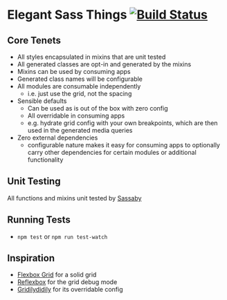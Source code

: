 # Elegant Sass Things [![Build Status](https://travis-ci.org/chrislopresto/elegant-sass-things.svg?branch=master)](https://travis-ci.org/chrislopresto/elegant-sass-things)

## Core Tenets

- All styles encapsulated in mixins that are unit tested
- All generated classes are opt-in and generated by the mixins
- Mixins can be used by consuming apps
- Generated class names will be configurable
- All modules are consumable independently
  - i.e. just use the grid, not the spacing
- Sensible defaults
  - Can be used as is out of the box with zero config
  - All overridable in consuming apps
  - e.g. hydrate grid config with your own breakpoints, which are then used in the generated media queries
- Zero external dependencies
  - configurable nature makes it easy for consuming apps to optionally carry other dependencies for certain modules or additional functionality

## Unit Testing

All functions and mixins unit tested by [Sassaby](https://github.com/ryanbahniuk/sassaby)

## Running Tests

  * `npm test` or `npm run test-watch`

## Inspiration

- [Flexbox Grid](http://flexboxgrid.com/) for a solid grid
- [Reflexbox](http://jxnblk.com/reflexbox/) for the grid debug mode
- [Gridilydidily](https://philippkuehn.github.io/gridilydidily/) for its overridable config
